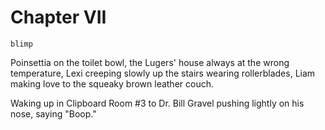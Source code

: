 # Chapter VII

`blimp`

Poinsettia on the toilet bowl, the Lugers' house always at the wrong temperature, Lexi creeping slowly up the stairs wearing rollerblades, Liam making love to the squeaky brown leather couch.

Waking up in Clipboard Room #3 to Dr. Bill Gravel pushing lightly on his nose, saying "Boop."

